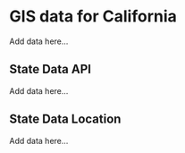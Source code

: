 # GIS data for California

Add data here...

## State Data API

Add data here...

## State Data Location

Add data here...
